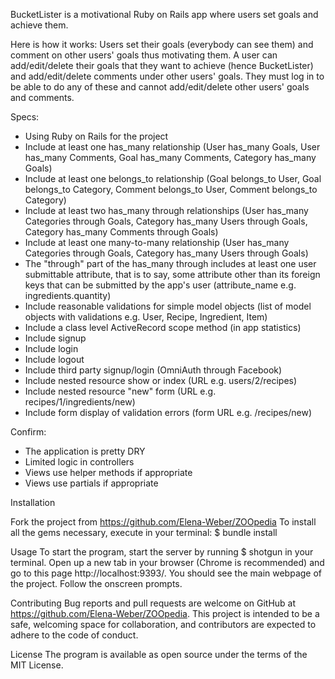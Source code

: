 BucketLister is a motivational Ruby on Rails app where users set goals and achieve them.

Here is how it works: Users set their goals (everybody can see them) and comment on other users' goals thus motivating them. A user can add/edit/delete their goals that they want to achieve (hence BucketLister) and add/edit/delete comments under other users' goals. They must log in to be able to do any of these and cannot add/edit/delete other users' goals and comments.

Specs:

 * Using Ruby on Rails for the project
 * Include at least one has_many relationship (User has_many Goals, User has_many Comments, Goal has_many Comments, Category has_many Goals)
 * Include at least one belongs_to relationship (Goal belongs_to User, Goal belongs_to Category, Comment belongs_to User, Comment belongs_to Category)
 * Include at least two has_many through relationships (User has_many Categories through Goals, Category has_many Users through Goals, Category has_many Comments through Goals)
 * Include at least one many-to-many relationship (User has_many Categories through Goals, Category has_many Users through Goals)
 * The "through" part of the has_many through includes at least one user submittable attribute, that is to say, some attribute other than its foreign keys that can be submitted by the app's user (attribute_name e.g. ingredients.quantity)
 * Include reasonable validations for simple model objects (list of model objects with validations e.g. User, Recipe, Ingredient, Item)
 * Include a class level ActiveRecord scope method (in app statistics)
 * Include signup
 * Include login
 * Include logout
 * Include third party signup/login (OmniAuth through Facebook)
 * Include nested resource show or index (URL e.g. users/2/recipes)
 * Include nested resource "new" form (URL e.g. recipes/1/ingredients/new)
 * Include form display of validation errors (form URL e.g. /recipes/new)

Confirm:

 * The application is pretty DRY
 * Limited logic in controllers
 * Views use helper methods if appropriate
 * Views use partials if appropriate

 Installation

Fork the project from https://github.com/Elena-Weber/ZOOpedia To install all the gems necessary, execute in your terminal: $ bundle install

Usage To start the program, start the server by running $ shotgun in your terminal. Open up a new tab in your browser (Chrome is recommended) and go to this page http://localhost:9393/. You should see the main webpage of the project. Follow the onscreen prompts.

Contributing Bug reports and pull requests are welcome on GitHub at https://github.com/Elena-Weber/ZOOpedia. This project is intended to be a safe, welcoming space for collaboration, and contributors are expected to adhere to the code of conduct.

License The program is available as open source under the terms of the MIT License.